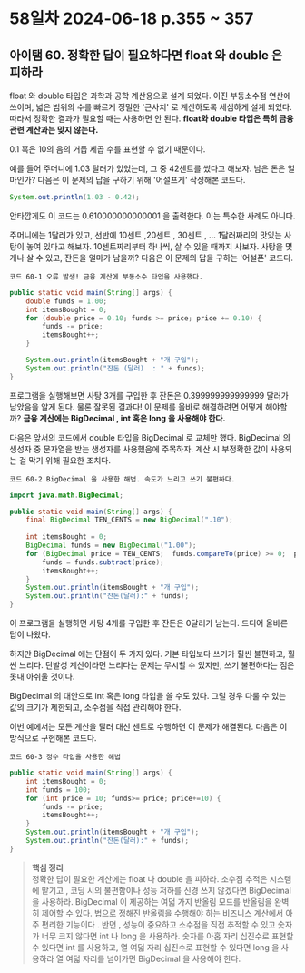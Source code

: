 # 58일차 2024-06-18 p.355 ~ 357

## 아이탬 60. 정확한 답이 필요하다면 float 와 double 은 피하라

float 와 double 타입은 과학과 공학 계산용으로 설계 되었다. 이진 부동소수점 연산에 쓰이며,
넓은 범위의 수를 빠르게 정밀한 '근사치' 로 계산하도록 세심하게 설계 되었다. 
따라서 정확한 결과가 필요할 때는 사용하면 안 된다. 
**float와 double 타입은 특히 금융 관련 계산과는 맞지 않는다.**

0.1 혹은 10의 음의 거듭 제곱 수를 표현할 수 없기 때문이다.

예를 들어 주머니에 1.03 달러가 있었는데, 그 중 42센트를 썼다고 해보자. 
남은 돈은 얼마인가? 다음은 이 문제의 답을 구하기 위해 '어설프게' 작성해본 코드다.

```java
System.out.println(1.03 - 0.42);
```

안타깝게도 이 코드는 0.610000000000001 을 출력한다. 
이는 특수한 사례도 아니다. 


주머니에는 1달러가 있고, 선반에 10센트 ,20센트 , 30센트 , ... 1달러짜리의 맛있는 사탕이 놓여 있다고 해보자.
10센트짜리부터 하나씩, 살 수 있을 때까지 사보자. 사탕을 몇 개나 살 수 있고, 잔돈을 얼마가 남을까? 
다음은 이 문제의 답을 구하는 '어설픈' 코드다. 

`코드 60-1 오류 발생! 금융 계산에 부동소수 타입을 사용했다.`

```java
public static void main(String[] args) {
    double funds = 1.00;
    int itemsBought = 0;
    for (double price = 0.10; funds >= price; price += 0.10) {
        funds -= price;
        itemsBought++;
    }

    System.out.println(itemsBought + "개 구입");
    System.out.println("잔돈 (달러)  : " + funds);
}
```

프로그램을 실행해보면 사탕 3개를 구입한 후 잔돈은 0.399999999999999 달러가 남았음을 알게 된다.
물론 잘못된 결과다! 이 문제를 올바로 해결하려면 어떻게 해야할까? 
**금융 계산에는 BigDecimal , int 혹은 long 을 사용해야 한다.**

다음은 앞서의 코드에서 double 타입을 BigDecimal 로 교체만 했다.
BigDecimal 의 생성자 중 문자열을 받는 생성자를 사용했음에 주목하자. 
계산 시 부정확한 값이 사용되는 걸 막기 위해 필요한 조치다.

`코드 60-2 BigDecimal 을 사용한 해법. 속도가 느리고 쓰기 불편하다. `

```java
import java.math.BigDecimal;

public static void main(String[] args) {
    final BigDecimal TEN_CENTS = new BigDecimal(".10");
    
    int itemsBought = 0;
    BigDecimal funds = new BigDecimal("1.00");
    for (BigDecimal price = TEN_CENTS;  funds.compareTo(price) >= 0;  price = price.add(TEN_CENTS)) {
        funds = funds.subtract(price);
        itemsBought++;
    }
    System.out.println(itemsBought + "개 구입");
    System.out.println("잔돈(달러):" + funds);
}
```
이 프로그램을 실행하면 사탕 4개를 구입한 후 잔돈은 0달러가 남는다.  드디어 올바른 답이 나왔다. 

하지만 BigDecimal 에는 단점이 두 가지 있다. 기본 타입보다 쓰기가 훨씬 불편하고, 훨씬 느리다. 단발성 계산이라면 느리다는 문제는
무시할 수 있지만, 쓰기 불편하다는 점은 못내 아쉬울 것이다.

BigDecimal 의 대안으로 int 혹은 long 타입을 쓸 수도 있다.
그럴 경우 다룰 수 있는 값의 크기가 제한되고, 소수점을 직접 관리해야 한다. 

이번 예에서는 모든 계산을 달러 대신 센트로 수행하면 이 문제가 해결된다. 
다음은 이 방식으로 구현해본 코드다.

`코드 60-3 정수 타입을 사용한 해법`

```java
public static void main(String[] args) {
    int itemsBought = 0;
    int funds = 100;
    for (int price = 10; funds>= price; price+=10) {
        funds -= price;
        itemsBought++;
    }
    System.out.println(itemsBought + "개 구입");
    System.out.println("잔돈(달러):" + funds);
}
```

> **핵심 정리**
> <br/>
> 정확한 답이 필요한 계산에는 float 나 double 을 피하라. 
> 소수점 추적은 시스템에 맡기고 , 코딩 시의 불편함이나 성능 저하를 신경 쓰지 않겠다면 BigDecimal 을 사용하라.
> BigDecimal 이 제공하는 여덟 가지 반올림 모드를 반올림을 완벽히 제어할 수 있다.
> 법으로 정해진 반올림을 수행해야 하는 비즈니스 계산에서 아주 편리한 기능이다 .
> 반면 , 성능이 중요하고 소수점을 직접 추적할 수 있고 숫자가 너무 크지 않다면 int 나 long 을 사용하라. 
> 숫자를 아홉 자리 십진수로 표현할 수 있다면 int 를 사용하고, 열 여덟 자리 십진수로 표현할 수 있다면 
> long 을 사용하라 열 여덟 자리를 넘어가면 BigDecimal 을 사용해야 한다. 
